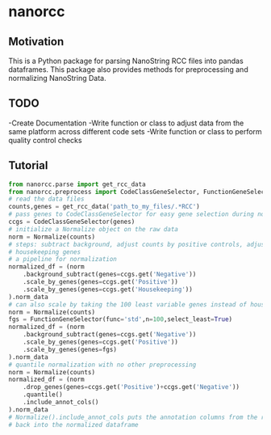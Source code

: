 # nanorcc
## Motivation
This is a Python package for parsing NanoString RCC files into pandas dataframes. 
This package also provides methods for preprocessing and normalizing NanoString Data.
## TODO
-Create Documentation
-Write function or class to adjust data from the same platform across different code sets
-Write function or class to perform quality control checks
## Tutorial
```python
from nanorcc.parse import get_rcc_data
from nanorcc.preprocess import CodeClassGeneSelector, FunctionGeneSelector, Normalize
# read the data files
counts,genes = get_rcc_data('path_to_my_files/.*RCC')
# pass genes to CodeClassGeneSelector for easy gene selection during normalization.
ccgs = CodeClassGeneSelector(genes)
# initialize a Normalize object on the raw data
norm = Normalize(counts)
# steps: subtract background, adjust counts by positive controls, adjust counts by 
# housekeeping genes
# a pipeline for normalization
normalized_df = (norm
    .background_subtract(genes=ccgs.get('Negative'))
    .scale_by_genes(genes=ccgs.get('Positive'))
    .scale_by_genes(genes=ccgs.get('Housekeeping'))
).norm_data
# can also scale by taking the 100 least variable genes instead of housekeeping
norm = Normalize(counts)
fgs = FunctionGeneSelector(func='std',n=100,select_least=True)
normalized_df = (norm
    .background_subtract(genes=ccgs.get('Negative'))
    .scale_by_genes(genes=ccgs.get('Positive'))
    .scale_by_genes(genes=fgs)
).norm_data
# quantile normalization with no other preprocessing
norm = Normalize(counts)
normalized_df = (norm
    .drop_genes(genes=ccgs.get('Positive')+ccgs.get('Negative'))
    .quantile()
    .include_annot_cols()
).norm_data
# Normalize().include_annot_cols puts the annotation columns from the raw data
# back into the normalized dataframe
```